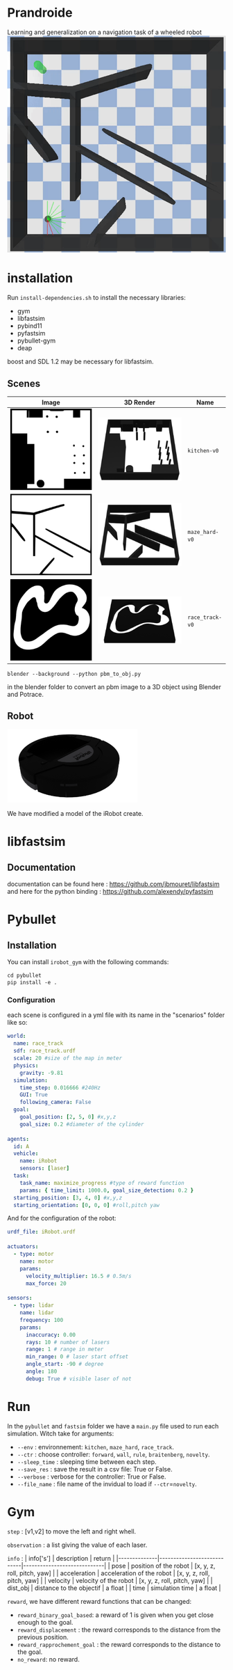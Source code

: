 # Prandroide

Learning and generalization on a navigation task of a wheeled robot
![pybullet_._gif](assets/readme/pybullet2.gif)

# installation

Run `install-dependencies.sh` to install the necessary libraries:

- gym
- libfastsim
- pybind11
- pyfastsim
- pybullet-gym
- deap

boost and SDL 1.2 may be necessary for libfastsim.

## Scenes

| Image                                      | 3D Render                                      | Name            |
| ------------------------------------------ | ---------------------------------------------- | --------------- |
| ![kitchen](assets/readme/kitchen.svg)      | ![kitchen3D](assets/readme/kitchen3D.png)      | `kitchen-v0`    |
| ![maze_hard](assets/readme/maze_hard.svg)  | ![maze_hard3D](assets/readme/maze_hard3D.png)  | `maze_hard-v0`  |
| ![maze_hard](assets/readme/race_track.svg) | ![maze_hard3D](assets/readme/race_track3D.png) | `race_track-v0` |

```console
blender --background --python pbm_to_obj.py
```

in the blender folder to convert an pbm image to a 3D object using Blender and Potrace.

## Robot

<img src="assets/readme/irobot_create.png" width="300">

We have modified a model of the iRobot create.

# libfastsim

## Documentation

documentation can be found here : https://github.com/jbmouret/libfastsim
and here for the python binding : https://github.com/alexendy/pyfastsim

# Pybullet

## Installation

You can install `irobot_gym` with the following commands:

```shell_script
cd pybullet
pip install -e .
```

### Configuration

each scene is configured in a yml file with its name in the "scenarios" folder like so:

```yml
world:
  name: race_track
  sdf: race_track.urdf
  scale: 20 #size of the map in meter
  physics:
    gravity: -9.81
  simulation:
    time_step: 0.016666 #240Hz
    GUI: True
    following_camera: False
  goal:
    goal_position: [2, 5, 0] #x,y,z
    goal_size: 0.2 #diameter of the cylinder

agents:
  id: A
  vehicle:
    name: iRobot
    sensors: [laser]
  task:
    task_name: maximize_progress #type of reward function
    params: { time_limit: 1000.0, goal_size_detection: 0.2 }
  starting_position: [3, 4, 0] #x,y,z
  starting_orientation: [0, 0, 0] #roll,pitch yaw
```

And for the configuration of the robot:

```yml
urdf_file: iRobot.urdf

actuators:
  - type: motor
    name: motor
    params:
      velocity_multiplier: 16.5 # 0.5m/s
      max_force: 20

sensors:
  - type: lidar
    name: lidar
    frequency: 100
    params:
      inaccuracy: 0.00
      rays: 10 # number of lasers
      range: 1 # range in meter
      min_range: 0 # laser start offset
      angle_start: -90 # degree
      angle: 180
      debug: True # visible laser of not
```

# Run

In the `pybullet` and `fastsim` folder we have a `main.py` file used to run each simulation.
Witch take for arguments:

- `--env` : environnement: `kitchen`, `maze_hard`, `race_track`.
- `--ctr` : choose controller: `forward`, `wall`, `rule`, `braitenberg`, `novelty`.
- `--sleep_time` : sleeping time between each step.
- `--save_res` : save the result in a csv file: True or False.
- `--verbose` : verbose for the controller: True or False.
- `--file_name` : file name of the invidual to load if `--ctr`=`novelty`.

# Gym

`step` : [v1,v2] to move the left and right whell.

`observation` : a list giving the value of each laser.

`info` :
| info['s'] | description | return |
|--------------|----------------------------|-----------------------------|
| pose | position of the robot | [x, y, z, roll, pitch, yaw] |
| acceleration | acceleration of the robot | [x, y, z, roll, pitch, yaw] |
| velocity | velocity of the robot | [x, y, z, roll, pitch, yaw] |
| dist_obj | distance to the objectif | a float |
| time | simulation time | a float |

`reward`, we have different reward functions that can be changed:

- `reward_binary_goal_based`: a reward of 1 is given when you get close enough to the goal.
- `reward_displacement` : the reward corresponds to the distance from the previous position.
- `reward_rapprochement_goal` : the reward corresponds to the distance to the goal.
- `no_reward`: no reward.
